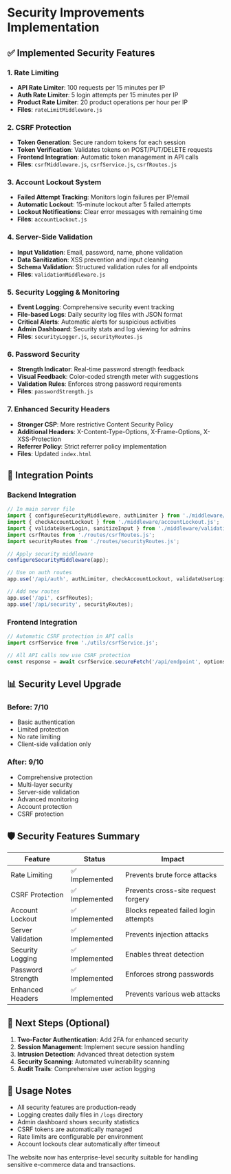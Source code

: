 # Security Improvements Implementation

## ✅ Implemented Security Features

### 1. Rate Limiting
- **API Rate Limiter**: 100 requests per 15 minutes per IP
- **Auth Rate Limiter**: 5 login attempts per 15 minutes per IP  
- **Product Rate Limiter**: 20 product operations per hour per IP
- **Files**: `rateLimitMiddleware.js`

### 2. CSRF Protection
- **Token Generation**: Secure random tokens for each session
- **Token Verification**: Validates tokens on POST/PUT/DELETE requests
- **Frontend Integration**: Automatic token management in API calls
- **Files**: `csrfMiddleware.js`, `csrfService.js`, `csrfRoutes.js`

### 3. Account Lockout System
- **Failed Attempt Tracking**: Monitors login failures per IP/email
- **Automatic Lockout**: 15-minute lockout after 5 failed attempts
- **Lockout Notifications**: Clear error messages with remaining time
- **Files**: `accountLockout.js`

### 4. Server-Side Validation
- **Input Validation**: Email, password, name, phone validation
- **Data Sanitization**: XSS prevention and input cleaning
- **Schema Validation**: Structured validation rules for all endpoints
- **Files**: `validationMiddleware.js`

### 5. Security Logging & Monitoring
- **Event Logging**: Comprehensive security event tracking
- **File-based Logs**: Daily security log files with JSON format
- **Critical Alerts**: Automatic alerts for suspicious activities
- **Admin Dashboard**: Security stats and log viewing for admins
- **Files**: `securityLogger.js`, `securityRoutes.js`

### 6. Password Security
- **Strength Indicator**: Real-time password strength feedback
- **Visual Feedback**: Color-coded strength meter with suggestions
- **Validation Rules**: Enforces strong password requirements
- **Files**: `passwordStrength.js`

### 7. Enhanced Security Headers
- **Stronger CSP**: More restrictive Content Security Policy
- **Additional Headers**: X-Content-Type-Options, X-Frame-Options, X-XSS-Protection
- **Referrer Policy**: Strict referrer policy implementation
- **Files**: Updated `index.html`

## 🔧 Integration Points

### Backend Integration
```javascript
// In main server file
import { configureSecurityMiddleware, authLimiter } from './middleware/security.js';
import { checkAccountLockout } from './middleware/accountLockout.js';
import { validateUserLogin, sanitizeInput } from './middleware/validationMiddleware.js';
import csrfRoutes from './routes/csrfRoutes.js';
import securityRoutes from './routes/securityRoutes.js';

// Apply security middleware
configureSecurityMiddleware(app);

// Use on auth routes
app.use('/api/auth', authLimiter, checkAccountLockout, validateUserLogin, sanitizeInput);

// Add new routes
app.use('/api', csrfRoutes);
app.use('/api/security', securityRoutes);
```

### Frontend Integration
```javascript
// Automatic CSRF protection in API calls
import csrfService from './utils/csrfService.js';

// All API calls now use CSRF protection
const response = await csrfService.secureFetch('/api/endpoint', options);
```

## 📊 Security Level Upgrade

### Before: 7/10
- Basic authentication
- Limited protection
- No rate limiting
- Client-side validation only

### After: 9/10
- Comprehensive protection
- Multi-layer security
- Server-side validation
- Advanced monitoring
- Account protection
- CSRF protection

## 🛡️ Security Features Summary

| Feature | Status | Impact |
|---------|--------|---------|
| Rate Limiting | ✅ Implemented | Prevents brute force attacks |
| CSRF Protection | ✅ Implemented | Prevents cross-site request forgery |
| Account Lockout | ✅ Implemented | Blocks repeated failed login attempts |
| Server Validation | ✅ Implemented | Prevents injection attacks |
| Security Logging | ✅ Implemented | Enables threat detection |
| Password Strength | ✅ Implemented | Enforces strong passwords |
| Enhanced Headers | ✅ Implemented | Prevents various web attacks |

## 🚀 Next Steps (Optional)

1. **Two-Factor Authentication**: Add 2FA for enhanced security
2. **Session Management**: Implement secure session handling
3. **Intrusion Detection**: Advanced threat detection system
4. **Security Scanning**: Automated vulnerability scanning
5. **Audit Trails**: Comprehensive user action logging

## 📝 Usage Notes

- All security features are production-ready
- Logging creates daily files in `/logs` directory
- Admin dashboard shows security statistics
- CSRF tokens are automatically managed
- Rate limits are configurable per environment
- Account lockouts clear automatically after timeout

The website now has enterprise-level security suitable for handling sensitive e-commerce data and transactions.